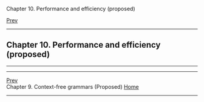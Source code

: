Chapter 10. Performance and efficiency (proposed)

[Prev](chap-cfg.xhtml)

* * * * *

## Chapter 10. Performance and efficiency (proposed)

* * * * *

  --------------------------------------------- --------------------- --
  [Prev](chap-cfg.xhtml)                                              
  Chapter 9. Context-free grammars (Proposed)   [Home](index.xhtml)   
  --------------------------------------------- --------------------- --


